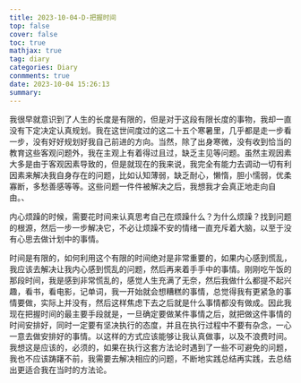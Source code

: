 ```yaml
---
title: 2023-10-04-D-把握时间
top: false
cover: false
toc: true
mathjax: true
tag: diary
categories: Diary
conmments: true
date: 2023-10-04 15:26:13
summary:
---
```


我很早就意识到了人生的长度是有限的，但是对于这段有限长度的事物，我却一直没有下定决定认真规划。我在这世间度过的这二十五个寒暑里，几乎都是走一步看一步，没有好好规划好我自己前进的方向。当然，除了出身寒微，没有收到恰当的教育这些客观问题外，我在主观上有着得过且过，缺乏主见等问题。虽然主观因素大多是由于客观因素导致的，但是就现在的我来说，我完全有能力去调动一切有利因素来解决我自身存在的问题，比如认知薄弱，缺乏耐心，懒惰，胆小懦弱，优柔寡断，多愁善感等等。这些问题一件件被解决之后，我想我才会真正地走向自由。、

内心烦躁的时候，需要花时间来认真思考自己在烦躁什么？为什么烦躁？找到问题的根源，然后一步一步解决它，不必让烦躁不安的情绪一直充斥着大脑，以至于没有心思去做计划中的事情。

时间是有限的，如何利用这个有限的时间绝对是非常重要的，如果内心感到慌乱，我应该去解决让我内心感到慌乱的问题，然后再来着手手中的事情。刚刚吃午饭的那段时间，我是感到非常慌乱的，感觉人生充满了无奈，然后我做什么都提不起兴趣，看书，看电影，记单词，我一开始就会想糟糕的事情，总觉得我有更紧急的事情要做，实际上并没有，然后这样焦虑下去之后就是什么事情都没有做成。因此我现在把握时间的最主要手段就是，一旦确定要做某件事情之后，就把做这件事情的时间安排好，同时一定要有坚决执行的态度，并且在执行过程中不要有杂念，一心一意去做安排好的事情。以这样的方式应该能够让我认真做事，以及不浪费时间。我想这是应该的，必须的，如果在执行这套方法论时遇到了一些不可避免的问题，我也不应该踌躇不前，我需要去解决相应的问题，不断地实践总结再实践，去总结出更适合我在当时的方法论。

